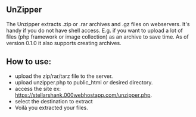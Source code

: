 
## UnZipper

The Unzipper extracts .zip or .rar archives and .gz files on webservers.
It's handy if you do not have shell access. E.g. if you want to upload a lot
of files (php framework or image collection) as an archive to save time. As of version 0.1.0 it also supports creating archives.
 

## How to use:
- upload the zip/rar/tarz file to the server.
- upload unzipper.php to public_html or desired directory.
- access the site ex: https://stellarshank.000webhostapp.com/unzipper.php.
- select the destination to extract
- Voilà you extracted your files.
